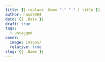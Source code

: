 ```yaml
---
title: {{ replace .Name "-" " " | title }}
author: nasa9084
date: {{ .Date }}
draft: true
tags:
  - untagged
cover:
  image: images/
  relative: true
slug: {{ .Name }}
---
```

